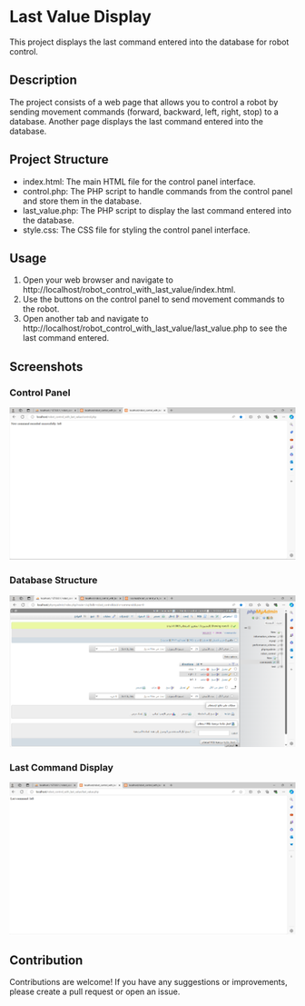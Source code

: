 # Last Value Display

This project displays the last command entered into the database for robot control.

## Description

The project consists of a web page that allows you to control a robot by sending movement commands (forward, backward, left, right, stop) to a database. Another page displays the last command entered into the database.

## Project Structure

- index.html: The main HTML file for the control panel interface.
- control.php: The PHP script to handle commands from the control panel and store them in the database.
- last_value.php: The PHP script to display the last command entered into the database.
- style.css: The CSS file for styling the control panel interface.

## Usage

1. Open your web browser and navigate to http://localhost/robot_control_with_last_value/index.html.
2. Use the buttons on the control panel to send movement commands to the robot.
3. Open another tab and navigate to http://localhost/robot_control_with_last_value/last_value.php to see the last command entered.

## Screenshots

### Control Panel
![Control Panel Screenshot](https://github.com/GhadaAs/last_value_display/blob/main/Screenshot%202024-07-12%20081100.png)

### Database Structure
![Database Structure](https://github.com/GhadaAs/last_value_display/blob/main/Screenshot%202024-07-12%20081116.png)

### Last Command Display
![Last Command Display](https://github.com/GhadaAs/last_value_display/blob/main/Screenshot%202024-07-12%20081135.png)


## Contribution

Contributions are welcome! If you have any suggestions or improvements, please create a pull request or open an issue.
